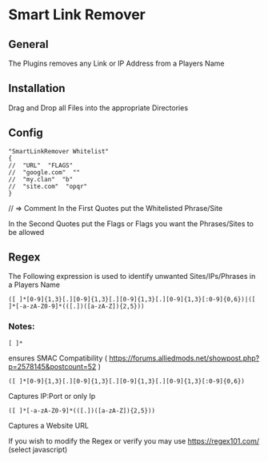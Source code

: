# Smart Link Remover
## General
The Plugins removes any Link or IP Address from a Players Name

## Installation
Drag and Drop all Files into the appropriate Directories

## Config
```
"SmartLinkRemover Whitelist"
{
//  "URL"  "FLAGS"
//  "google.com"  ""
//  "my.clan"  "b"
//  "site.com"  "opqr"
}
```
// => Comment
In the First Quotes put the Whitelisted Phrase/Site

In the Second Quotes put the Flags or Flags you want the Phrases/Sites to be allowed

## Regex
The Following expression is used to identify unwanted Sites/IPs/Phrases in a Players Name
```
([ ]*[0-9]{1,3}[.][0-9]{1,3}[.][0-9]{1,3}[.][0-9]{1,3}[:0-9]{0,6})|([ ]*[-a-zA-Z0-9]*(([.])([a-zA-Z]){2,5}))
```
### Notes: 
```
[ ]*
```
ensures SMAC Compatibility
( https://forums.alliedmods.net/showpost.php?p=2578145&postcount=52 )

```
([ ]*[0-9]{1,3}[.][0-9]{1,3}[.][0-9]{1,3}[.][0-9]{1,3}[:0-9]{0,6})
```
Captures IP:Port or only Ip

```
([ ]*[-a-zA-Z0-9]*(([.])([a-zA-Z]){2,5}))
```
Captures a Website URL



If you wish to modify the Regex or verify you may use https://regex101.com/ (select javascript)  
